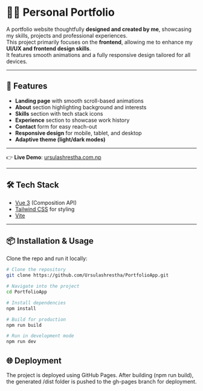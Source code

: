 # 👩‍💻 Personal Portfolio 

A portfolio website thoughtfully **designed and created by me**, showcasing my skills, projects and professional experiences.  
This project primarily focuses on the **frontend**, allowing me to enhance my **UI/UX and frontend design skills**.  
It features smooth animations and a fully responsive design tailored for all devices.

---

## 🚀 Features

- **Landing page** with smooth scroll-based animations
- **About** section highlighting background and interests
- **Skills** section with tech stack icons
- **Experience** section to showcase work history
- **Contact** form for easy reach-out
- **Responsive design** for mobile, tablet, and desktop
- **Adaptive theme (light/dark modes)**

---

👉 **Live Demo**: [ursulashrestha.com.np](https://ursulashrestha.com.np/)

---

## 🛠️ Tech Stack

- [Vue 3](https://vuejs.org/) (Composition API)
- [Tailwind CSS](https://tailwindcss.com/) for styling
- [Vite](https://vitejs.dev/)

---

## 📦 Installation & Usage

Clone the repo and run it locally:

```bash
# Clone the repository
git clone https://github.com/Ursulashrestha/PortfolioApp.git

# Navigate into the project
cd PortfolioApp

# Install dependencies
npm install

# Build for production
npm run build

# Run in development mode
npm run dev
```

## 🌐 Deployment

The project is deployed using GitHub Pages. After building (npm run build), the generated /dist folder is pushed to the gh-pages branch for deployment.

